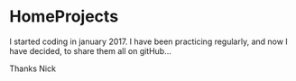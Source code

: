 # HomeProjects

I started coding in january 2017. I have been practicing regularly, and now I have decided, to share them all on gitHub...

Thanks
Nick
